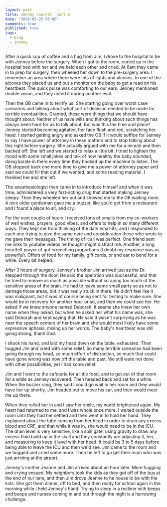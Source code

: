 ```yaml
---
layout: post
title: Jenney Journal, part 5
date: "2020-02-25 05:00"
comments: true
published: true
tags:
  - blog
  - jenney
---
```


After a quick cup of coffee and a hug from Jim, I drove to the hospital to be with Jenney before the surgery. When I got to the room, curled up in the hospital bed with her and we held each other and cried. At 6am they came in to prep for surgery, then wheeled her down to the pre-surgery area. I remember an area where there were lots of lights and alcoves. In one of the alcoves they placed us and put a monitor on the baby to get a read on his heartbeat. The quick pulse was comforting to our ears. Jenney mentioned double vision, and they noted it during another eval.

Then the OB came in to terrify us. She starting going over worst case scenarios and talking about what sort of decision needed to be made for terrible eventualities. Granted, these were things that we should have thought about. Neither of us have wills and thinking about such things has always been hard for us to talk about. But was this the time and place? Jenney started becoming agitated, her face flush and red, scratching her head. I started getting angry and asked the OB if it would suffice for Jenney to say I have power of attorney in these matters and to stop talking about this right before surgery. She actually argued with me for a minute and then backed off. She left and we started to relax a little bit. I tried to lighten the mood with some small jokes and talk of how healthy the baby sounded, doing karate in there every time they hooked up the machine to listen. The OB stopped back one more time to give me a power of attorney paper and said we could fill that out if we wanted, and some reading material. I thanked her and she left.

The anesthesiologist then came in to introduce himself and when it was time, administered a very fast-acting drug that started making Jenney sleepy. Then they wheeled her out and showed me to the OR waiting room. A nice older gentleman gave me a buzzer, like you'd get from a restaurant and I found a place to sit, and cry.

For the next couple of hours I received tons of emails from my co-workers of well wishes, prayers, good vibes, and offers to help in so many different ways. They kept me from thinking of the dark what-ifs, and I responded to each one trying to give the same care and consideration those who wrote to me gave their messages. The timing of it all was perfect. One friend sent me links to youtube videos he thought might distract me. Another, a long heartfelt prayer of gut-wrenching proportions (I doubt my response was as powerful). Offers of food for my family, gift cards, or and ear to bend for a while. Every bit helped.

After 3 hours of surgery, Jenney's brother Jim arrived just as the Dr. stepped through the door. He said the operation was successful, and that he tried to remove as much as possible without scraping too much of the sensitive areas of the brain. He had to leave some small parts so as not to damage those areas, but it was really stuck in there. He didn't feel like it was malignant, but it was of course being sent for testing to make sure. She would be in recovery for another hour or so, and then we could see her. He asked if we knew anyone named Deborah. It seems she knew her own name when they asked, but when he asked her what his name was, she said Deborah and kept saying that. He said it wasn't surprising as he was near the speech centers of her brain and she would most likely have some expressive aphasia, mixing up her words. The baby's heartbeat was still going strong, thank God.

I shook his hand, and laid my head down on the table, exhausted. Then hugged Jim and cried with some relief. So many terrible scenarios had been going through my head, so much effort of distraction, so much that could have gone wrong was now off the table and past. We still were not done with other possibilities, yet I had some relief.

Jim and I went to the cafeteria for a little food, and to get out of that room for a while as Jenney recovered. Then headed back and sat for a while. When the buzzer rang, they said I could go wait in her room and they would have her up shortly. Jim headed out to move his car, and then would meet me up there.

When they rolled her in and I saw her smile, my world brightened again. My heart had returned to me, and I was whole once more. I waited outside the room until they had her settled and then went in to hold her hand. They explained about the tube coming from her head in order to drain any excess blood and CRF, and that while it was in, she would need to be in the ICU. The drain level is very sensitive, like a spill gate, using gravity to draw any excess fluid build up in the skull and they constantly are adjusting it, her, and measuring to keep it level with her head. It could be 3 to 5 days before being able to leave the ICU and then we'd see. Jim came to the room and we hugged and cried some more. Then he left to go get their mom who was just arriving at the airport.

Jenney's mother Jeanne and Jim arrived about an hour later. More hugging and crying ensued. My neighbors took the kids as they got off of the bus at the end of our lane, and then Jim drove Jeanne to he house to be with the kids. She got them dinner, off to bed, and then ready for school again in the morning while I held Jenney's hand. Trying to sleep in a recliner with beeps and boops and nurses coming in and out through the night is a harrowing challenge.
